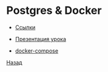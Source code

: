 # Postgres & Docker

- [Ссылки](material/Links.md)

- [Презентация урока](material/Docker.pdf)

- [docker-compose](material/docker_compose.yml)

[Назад](../README.md)